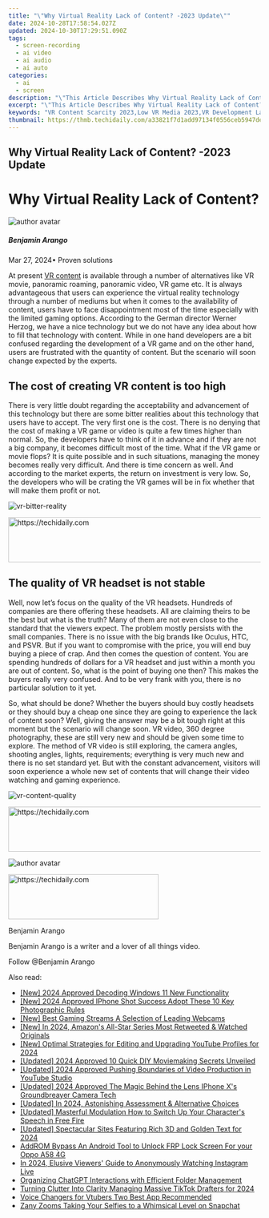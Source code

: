 ```yaml
---
title: "\"Why Virtual Reality Lack of Content? -2023 Update\""
date: 2024-10-28T17:58:54.027Z
updated: 2024-10-30T17:29:51.090Z
tags: 
  - screen-recording
  - ai video
  - ai audio
  - ai auto
categories: 
  - ai
  - screen
description: "\"This Article Describes Why Virtual Reality Lack of Content? -2023 Update\""
excerpt: "\"This Article Describes Why Virtual Reality Lack of Content? -2023 Update\""
keywords: "VR Content Scarcity 2023,Low VR Media 2023,VR Development Lag,Virtual Lack in VR,VR Content Deficit 2023,Shortage of VR Offerings,VR Medium Gap Update"
thumbnail: https://thmb.techidaily.com/a33821f7d1add97134f0556ceb5947dead1c89e2bf8e16eab36445ca53259ede.jpg
---
```


## Why Virtual Reality Lack of Content? -2023 Update

# Why Virtual Reality Lack of Content?

![author avatar](https://images.wondershare.com/filmora/article-images/benjamin-arango-author.jpg)

##### Benjamin Arango

 Mar 27, 2024• Proven solutions

 At present [VR content](https://tools.techidaily.com/wondershare/filmora/download/) is available through a number of alternatives like VR movie, panoramic roaming, panoramic video, VR game etc. It is always advantageous that users can experience the virtual reality technology through a number of mediums but when it comes to the availability of content, users have to face disappointment most of the time especially with the limited gaming options. According to the German director Werner Herzog, we have a nice technology but we do not have any idea about how to fill that technology with content. While in one hand developers are a bit confused regarding the development of a VR game and on the other hand, users are frustrated with the quantity of content. But the scenario will soon change expected by the experts.

## The cost of creating VR content is too high

 There is very little doubt regarding the acceptability and advancement of this technology but there are some bitter realities about this technology that users have to accept. The very first one is the cost. There is no denying that the cost of making a VR game or video is quite a few times higher than normal. So, the developers have to think of it in advance and if they are not a big company, it becomes difficult most of the time. What if the VR game or movie flops? It is quite possible and in such situations, managing the money becomes really very difficult. And there is time concern as well. And according to the market experts, the return on investment is very low. So, the developers who will be crating the VR games will be in fix whether that will make them profit or not.

![vr-bitter-reality ](https://images.wondershare.com/filmora/resource/vr-bitter-reality.jpg )

<!-- affiliate ads begin -->
<a href="https://appsumo.8odi.net/c/5597632/2151884/7443" target="_top" id="2151884">
  <img src="//a.impactradius-go.com/display-ad/7443-2151884" border="0" alt="https://techidaily.com" width="728" height="90"/>
</a>
<img height="0" width="0" src="https://appsumo.8odi.net/i/5597632/2151884/7443" style="position:absolute;visibility:hidden;" border="0" />
<!-- affiliate ads end -->

## The quality of VR headset is not stable

 Well, now let’s focus on the quality of the VR headsets. Hundreds of companies are there offering these headsets. All are claiming theirs to be the best but what is the truth? Many of them are not even close to the standard that the viewers expect. The problem mostly persists with the small companies. There is no issue with the big brands like Oculus, HTC, and PSVR. But if you want to compromise with the price, you will end buy buying a piece of crap. And then comes the question of content. You are spending hundreds of dollars for a VR headset and just within a month you are out of content. So, what is the point of buying one then? This makes the buyers really very confused. And to be very frank with you, there is no particular solution to it yet.

 So, what should be done? Whether the buyers should buy costly headsets or they should buy a cheap one since they are going to experience the lack of content soon? Well, giving the answer may be a bit tough right at this moment but the scenario will change soon. VR video, 360 degree photography, these are still very new and should be given some time to explore. The method of VR video is still exploring, the camera angles, shooting angles, lights, requirements; everything is very much new and there is no set standard yet. But with the constant advancement, visitors will soon experience a whole new set of contents that will change their video watching and gaming experience.

![vr-content-quality ](https://images.wondershare.com/filmora/resource/vr-content-quality.jpg )

<!-- affiliate ads begin -->
<a href="https://appsumo.8odi.net/c/5597632/2151890/7443" target="_top" id="2151890">
  <img src="//a.impactradius-go.com/display-ad/7443-2151890" border="0" alt="https://techidaily.com" width="728" height="90"/>
</a>
<img height="0" width="0" src="https://appsumo.8odi.net/i/5597632/2151890/7443" style="position:absolute;visibility:hidden;" border="0" />
<!-- affiliate ads end -->

![author avatar](https://images.wondershare.com/filmora/article-images/benjamin-arango-author.jpg)

<!-- affiliate ads begin -->
<a href="https://aligracehair.sjv.io/c/5597632/1938716/19272" target="_top" id="1938716">
  <img src="//a.impactradius-go.com/display-ad/19272-1938716" border="0" alt="https://techidaily.com" width="300" height="90"/>
</a>
<img height="0" width="0" src="https://aligracehair.sjv.io/i/5597632/1938716/19272" style="position:absolute;visibility:hidden;" border="0" />
<!-- affiliate ads end -->

Benjamin Arango

Benjamin Arango is a writer and a lover of all things video.

Follow @Benjamin Arango


<ins class="adsbygoogle"
     style="display:block"
     data-ad-format="autorelaxed"
     data-ad-client="ca-pub-7571918770474297"
     data-ad-slot="1223367746"></ins>



<ins class="adsbygoogle"
     style="display:block"
     data-ad-client="ca-pub-7571918770474297"
     data-ad-slot="8358498916"
     data-ad-format="auto"
     data-full-width-responsive="true"></ins>


<span class="atpl-alsoreadstyle">Also read:</span>
<div><ul>
<li><a href="https://fox-friendly.techidaily.com/new-2024-approved-decoding-windows-11-new-functionality/"><u>[New] 2024 Approved Decoding Windows 11 New Functionality</u></a></li>
<li><a href="https://fox-friendly.techidaily.com/new-2024-approved-iphone-shot-success-adopt-these-10-key-photographic-rules/"><u>[New] 2024 Approved IPhone Shot Success Adopt These 10 Key Photographic Rules</u></a></li>
<li><a href="https://screen-capture.techidaily.com/new-best-gaming-streams-a-selection-of-leading-webcams/"><u>[New] Best Gaming Streams A Selection of Leading Webcams</u></a></li>
<li><a href="https://twitter-videos.techidaily.com/new-in-2024-amazons-all-star-series-most-retweeted-and-watched-originals/"><u>[New] In 2024, Amazon's All-Star Series Most Retweeted & Watched Originals</u></a></li>
<li><a href="https://youtube-sure.techidaily.com/ptimal-strategies-for-editing-and-upgrading-youtube-profiles-for-2024/"><u>[New] Optimal Strategies for Editing and Upgrading YouTube Profiles for 2024</u></a></li>
<li><a href="https://fox-friendly.techidaily.com/updated-2024-approved-10-quick-diy-moviemaking-secrets-unveiled/"><u>[Updated] 2024 Approved 10 Quick DIY Moviemaking Secrets Unveiled</u></a></li>
<li><a href="https://youtube-web.techidaily.com/ed-2024-approved-pushing-boundaries-of-video-production-in-youtube-studio/"><u>[Updated] 2024 Approved Pushing Boundaries of Video Production in YouTube Studio</u></a></li>
<li><a href="https://fox-friendly.techidaily.com/updated-2024-approved-the-magic-behind-the-lens-iphone-xs-groundbreayer-camera-tech/"><u>[Updated] 2024 Approved The Magic Behind the Lens IPhone X's Groundbreayer Camera Tech</u></a></li>
<li><a href="https://fox-friendly.techidaily.com/updated-in-2024-astonishing-assessment-and-alternative-choices/"><u>[Updated] In 2024, Astonishing Assessment & Alternative Choices</u></a></li>
<li><a href="https://extra-guidance.techidaily.com/updated-masterful-modulation-how-to-switch-up-your-characters-speech-in-free-fire/"><u>[Updated] Masterful Modulation How to Switch Up Your Character's Speech in Free Fire</u></a></li>
<li><a href="https://fox-friendly.techidaily.com/updated-spectacular-sites-featuring-rich-3d-and-golden-text-for-2024/"><u>[Updated] Spectacular Sites Featuring Rich 3D and Golden Text for 2024</u></a></li>
<li><a href="https://android-frp.techidaily.com/addrom-bypass-an-android-tool-to-unlock-frp-lock-screen-for-your-oppo-a58-4g-by-drfone-android/"><u>AddROM Bypass An Android Tool to Unlock FRP Lock Screen For your Oppo A58 4G</u></a></li>
<li><a href="https://fox-friendly.techidaily.com/in-2024-elusive-viewers-guide-to-anonymously-watching-instagram-live/"><u>In 2024, Elusive Viewers' Guide to Anonymously Watching Instagram Live</u></a></li>
<li><a href="https://tech-hub.techidaily.com/organizing-chatgpt-interactions-with-efficient-folder-management/"><u>Organizing ChatGPT Interactions with Efficient Folder Management</u></a></li>
<li><a href="https://fox-friendly.techidaily.com/turning-clutter-into-clarity-managing-massive-tiktok-drafters-for-2024/"><u>Turning Clutter Into Clarity Managing Massive TikTok Drafters for 2024</u></a></li>
<li><a href="https://extra-resources.techidaily.com/voice-changers-for-vtubers-two-best-app-recommended/"><u>Voice Changers for Vtubers Two Best App Recommended</u></a></li>
<li><a href="https://extra-tips.techidaily.com/zany-zooms-taking-your-selfies-to-a-whimsical-level-on-snapchat/"><u>Zany Zooms Taking Your Selfies to a Whimsical Level on Snapchat</u></a></li>
</ul></div>

